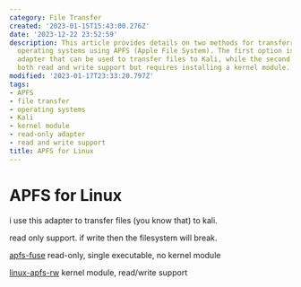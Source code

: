 ```yaml
---
category: File Transfer
created: '2023-01-15T15:43:00.276Z'
date: '2023-12-22 23:52:59'
description: This article provides details on two methods for transferring files between
  operating systems using APFS (Apple File System). The first option is a read-only
  adapter that can be used to transfer files to Kali, while the second option offers
  both read and write support but requires installing a kernel module.
modified: '2023-01-17T23:33:20.797Z'
tags:
- APFS
- file transfer
- operating systems
- Kali
- kernel module
- read-only adapter
- read and write support
title: APFS for Linux
---
```


# APFS for Linux

i use this adapter to transfer files (you know that) to kali.

read only support. if write then the filesystem will break.

[apfs-fuse](https://github.com/sgan81/apfs-fuse) read-only, single executable, no kernel module

[linux-apfs-rw](https://github.com/linux-apfs/linux-apfs-rw) kernel module, read/write support
